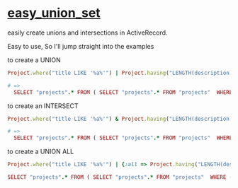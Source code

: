 [easy_union_set](https://rubygems.org/gems/easy_union_set)
==============

easily create unions and intersections in ActiveRecord.

Easy to use, So I'll jump straight into the examples

to create a UNION
```ruby
Project.where("title LIKE '%a%'") | Project.having("LENGTH(description) > 10").group(:id)

# =>
  SELECT "projects".* FROM ( SELECT "projects".* FROM "projects"  WHERE (title LIKE '%a%') UNION SELECT "projects".* FROM "projects"  GROUP BY id HAVING LENGTH(description) > 10 ) "projects"
```

to create an INTERSECT
```ruby
Project.where("title LIKE '%a%'") & Project.having("LENGTH(description) > 10").group(:id)

# =>
  SELECT "projects".* FROM ( SELECT "projects".* FROM "projects"  WHERE (title LIKE '%a%') INTERSECT SELECT "projects".* FROM "projects"  GROUP BY id HAVING LENGTH(description) > 10 ) "projects"
```

to create a UNION ALL
```ruby
Project.where("title LIKE '%a%'") | {:all => Project.having("LENGTH(description) > 10").group(:id)}

SELECT "projects".* FROM ( SELECT "projects".* FROM "projects"  WHERE (title LIKE '%a%') UNION ALL SELECT "projects".* FROM "projects"  GROUP BY id HAVING LENGTH(description) > 10 ) "projects"
```